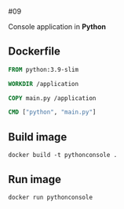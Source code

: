 #09

Console application in **Python**

## Dockerfile

```dockerfile
FROM python:3.9-slim

WORKDIR /application

COPY main.py /application

CMD ["python", "main.py"]
```

## Build image

```shell
docker build -t pythonconsole .
```

## Run image

```shell
docker run pythonconsole
```